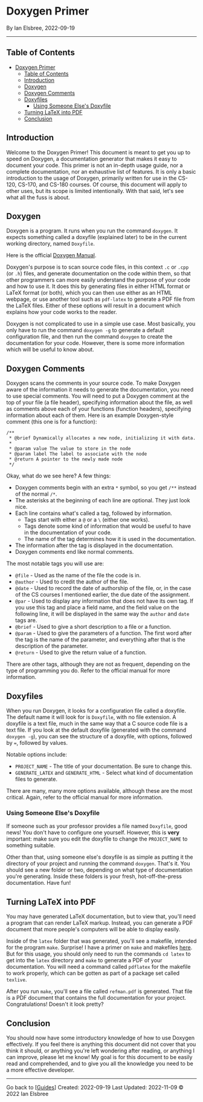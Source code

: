 # Doxygen Primer

By Ian Elsbree, 2022-09-19

---

## Table of Contents

- [Doxygen Primer](#doxygen-primer)
  - [Table of Contents](#table-of-contents)
  - [Introduction](#introduction)
  - [Doxygen](#doxygen)
  - [Doxygen Comments](#doxygen-comments)
  - [Doxyfiles](#doxyfiles)
    - [Using Someone Else's Doxyfile](#using-someone-elses-doxyfile)
  - [Turning LaTeX into PDF](#turning-latex-into-pdf)
  - [Conclusion](#conclusion)

## Introduction

Welcome to the Doxygen Primer! This document is meant to get you up to speed on Doxygen, a documentation generator that makes it easy to document your code. This primer is not an in-depth usage guide, nor a complete documentation, nor an exhaustive list of features. It is only a basic introduction to the usage of Doxygen, primarily written for use in the CS-120, CS-170, and CS-180 courses. Of course, this document will apply to other uses, but its scope is limited intentionally. With that said, let's see what all the fuss is about.

## Doxygen

Doxygen is a program. It runs when you run the command `doxygen`. It expects something called a doxyfile (explained later) to be in the current working directory, named `Doxyfile`.

Here is the official [Doxygen Manual](https://doxygen.nl/manual/).

Doxygen's purpose is to scan source code files, in this context `.c` or `.cpp` (or `.h`) files, and generate documentation on the code within them, so that other programmers can more easily understand the purpose of your code and how to use it. It does this by generating files in either HTML format or LaTeX format (or both), which you can then use either as an HTML webpage, or use another tool such as `pdf-latex` to generate a PDF file from the LaTeX files. Either of these options will result in a document which explains how your code works to the reader.

Doxygen is not complicated to use in a simple use case. Most basically, you only have to run the command `doxygen -g` to generate a default configuration file, and then run the command `doxygen` to create the documentation for your code. However, there is some more information which will be useful to know about.

## Doxygen Comments

Doxygen scans the comments in your source code. To make Doxygen aware of the information it needs to generate the documentation, you need to use special comments. You will need to put a Doxygen comment at the top of your file (a file header), specifying information about the file, as well as comments above each of your functions (function headers), specifying information about each of them. Here is an example Doxygen-style comment (this one is for a function):

```text
/**
 * @brief Dynamically allocates a new node, initializing it with data.
 *
 * @param value The value to store in the node
 * @param label The label to associate with the node
 * @return A pointer to the newly made node
 */
```

Okay, what do we see here? A few things:

- Doxygen comments begin with an extra `*` symbol, so you get `/**` instead of the normal `/*`.
- The asterisks at the beginning of each line are optional. They just look nice.
- Each line contains what's called a tag, followed by information.
  - Tags start with either a `@` or a `\` (either one works).
  - Tags denote some kind of information that would be useful to have in the documentation of your code.
  - The name of the tag determines how it is used in the documentation.
- The information after the tag is displayed in the documentation.
- Doxygen comments end like normal comments.

The most notable tags you will use are:

- `@file` - Used as the name of the file the code is in.
- `@author` - Used to credit the author of the file.
- `@date` - Used to record the date of authorship of the file, or, in the case of the CS courses I mentioned earlier, the due date of the assignment.
- `@par` - Used to display any information that does not have its own tag. If you use this tag and place a field name, and the field value on the following line, it will be displayed in the same way the `author` and `date` tags are.
- `@brief` - Used to give a short description to a file or a function.
- `@param` - Used to give the parameters of a function. The first word after the tag is the name of the parameter, and everything after that is the description of the parameter.
- `@return` - Used to give the return value of a function.

There are other tags, although they are not as frequent, depending on the type of programming you do. Refer to the official manual for more information.

## Doxyfiles

When you run Doxygen, it looks for a configuration file called a doxyfile. The default name it will look for is `Doxyfile`, with no file extension. A doxyfile is a text file, much in the same way that a C source code file is a text file. If you look at the default doxyfile (generated with the command `doxygen -g`), you can see the structure of a doxyfile, with options, followed by `=`, followed by values.

Notable options include:

- `PROJECT_NAME` - The title of your documentation. Be sure to change this.
- `GENERATE_LATEX` and `GENERATE_HTML` - Select what kind of documentation files to generate.

There are many, many more options available, although these are the most critical. Again, refer to the official manual for more information.

### Using Someone Else's Doxyfile

If someone such as your professor provides a file named `Doxyfile`, good news! You don't have to configure one yourself. However, this is **very** important: make sure you edit the doxyfile to change the `PROJECT_NAME` to something suitable.

Other than that, using someone else's doxyfile is as simple as putting it the directory of your project and running the command `doxygen`. That's it. You should see a new folder or two, depending on what type of documentation you're generating. Inside these folders is your fresh, hot-off-the-press documentation. Have fun!

## Turning LaTeX into PDF

You may have generated LaTeX documentation, but to view that, you'll need a program that can render LaTeX markup. Instead, you can generate a PDF document that more people's computers will be able to display easily.

Inside of the `latex` folder that was generated, you'll see a makefile, intended for the program `make`. Surprise! I have a primer on `make` and makefiles [here](https://gist.github.com/beppyboo/918469df1e90f08b8e4bea4825cc814b). But for this usage, you should only need to run the commands `cd latex` to get into the `latex` directory and `make` to generate a PDF of your documentation. You will need a command called `pdflatex` for the makefile to work properly, which can be gotten as part of a package set called `texlive`.

After you run `make`, you'll see a file called `refman.pdf` is generated. That file is a PDF document that contains the full documentation for your project. Congratulations! Doesn't it look pretty?

## Conclusion

You should now have some introductory knowledge of how to use Doxygen effectively. If you feel there is anything this document did not cover that you think it should, or anything you're left wondering after reading, or anything I can improve, please let me know! My goal is for this document to be easily read and comprehended, and to give you all the knowledge you need to be a more effective developer.

---
Go back to [[Guides]]
Created: 2022-09-19
Last Updated: 2022-11-09
© 2022 Ian Elsbree

[//begin]: # "Autogenerated link references for markdown compatibility"
[Guides]: ../Guides "Guides"
[//end]: # "Autogenerated link references"
